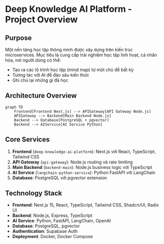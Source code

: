 # Deep Knowledge AI Platform - Project Overview

## Purpose
Một nền tảng học tập thông minh được xây dựng trên kiến trúc microservices. Mục tiêu là cung cấp trải nghiệm học tập linh hoạt, cá nhân hóa, nơi người dùng có thể:
- Tạo ra các lộ trình học tập (mind map) từ một chủ đề bất kỳ
- Tương tác với AI để đào sâu kiến thức
- Ghi chú lại những gì đã học

## Architecture Overview
```mermaid
graph TD
    Frontend[Frontend Next.js] --> APIGateway[API Gateway Node.js]
    APIGateway --> Backend[Main Backend Node.js]
    Backend --> Database[PostgreSQL + pgvector]
    Backend --> AIService[AI Service Python]
```

## Core Services
1. **Frontend** (`deep-knowledge-ai-platform`): Next.js với React, TypeScript, Tailwind CSS
2. **API Gateway** (`api-gateway`): Node.js routing và rate limiting
3. **Main Backend** (`backend-main`): Node.js business logic với TypeScript
4. **AI Service** (`langchain-python-service`): Python FastAPI với LangChain
5. **Database**: PostgreSQL với pgvector extension

## Technology Stack
- **Frontend**: Next.js 15, React, TypeScript, Tailwind CSS, Shadcn/UI, Radix UI
- **Backend**: Node.js, Express, TypeScript
- **AI Service**: Python, FastAPI, LangChain, OpenAI
- **Database**: PostgreSQL, pgvector
- **Authentication**: Supabase Auth
- **Deployment**: Docker, Docker Compose